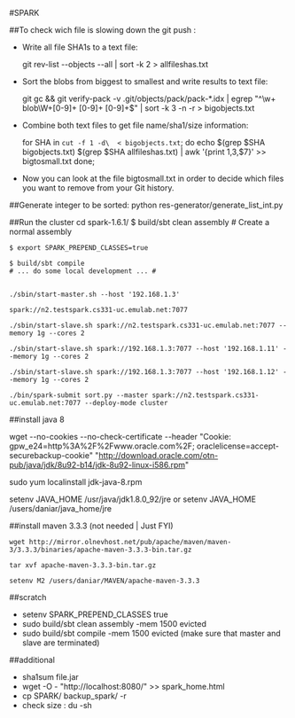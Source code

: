 #SPARK



##To check wich file is slowing down the git push :

- Write all file SHA1s to a text file:

	git rev-list --objects --all | sort -k 2 > allfileshas.txt

- Sort the blobs from biggest to smallest and write results to text file:

	git gc && git verify-pack -v .git/objects/pack/pack-*.idx | egrep "^\w+ blob\W+[0-9]+ [0-9]+ [0-9]+$" | sort -k 3 -n -r > bigobjects.txt

- Combine both text files to get file name/sha1/size information:
	
	for SHA in `cut -f 1 -d\  < bigobjects.txt`; do
		echo $(grep $SHA bigobjects.txt) $(grep $SHA allfileshas.txt) | awk '{print $1,$3,$7}' >> bigtosmall.txt 
	done;

- Now you can look at the file bigtosmall.txt in order to decide which files you want to remove from your Git history.


##Generate integer to be sorted:
	python res-generator/generate_list_int.py

##Run the cluster
	cd spark-1.6.1/
	$ build/sbt clean assembly # Create a normal assembly

	$ export SPARK_PREPEND_CLASSES=true

	$ build/sbt compile
	# ... do some local development ... #


	./sbin/start-master.sh --host '192.168.1.3'
	
	spark://n2.testspark.cs331-uc.emulab.net:7077

	./sbin/start-slave.sh spark://n2.testspark.cs331-uc.emulab.net:7077 --memory 1g --cores 2
	
	./sbin/start-slave.sh spark://192.168.1.3:7077 --host '192.168.1.11' --memory 1g --cores 2
	
	./sbin/start-slave.sh spark://192.168.1.3:7077 --host '192.168.1.12' --memory 1g --cores 2
	
	./bin/spark-submit sort.py --master spark://n2.testspark.cs331-uc.emulab.net:7077 --deploy-mode cluster 



##install java 8

wget --no-cookies --no-check-certificate --header "Cookie: gpw_e24=http%3A%2F%2Fwww.oracle.com%2F; oraclelicense=accept-securebackup-cookie" "http://download.oracle.com/otn-pub/java/jdk/8u92-b14/jdk-8u92-linux-i586.rpm"

sudo yum localinstall jdk-java-8.rpm

setenv JAVA_HOME /usr/java/jdk1.8.0_92/jre
or
setenv JAVA_HOME /users/daniar/java_home/jre



##install maven 3.3.3 (not needed | Just FYI)

	wget http://mirror.olnevhost.net/pub/apache/maven/maven-3/3.3.3/binaries/apache-maven-3.3.3-bin.tar.gz

	tar xvf apache-maven-3.3.3-bin.tar.gz

	setenv M2 /users/daniar/MAVEN/apache-maven-3.3.3


##scratch 
- setenv SPARK_PREPEND_CLASSES true
- sudo build/sbt clean assembly -mem 1500 evicted
- sudo build/sbt compile -mem 1500 evicted (make sure that master and slave are terminated)


##additional
- sha1sum file.jar
- wget -O - "http://localhost:8080/" >> spark_home.html
- cp SPARK/ backup_spark/ -r
- check size : du -sh